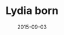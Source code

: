 ---
title: Lydia born
date: 2015-09-03
description: The family photos of Brian, Melissa, and Lydia Koser.
layout: gallery.swig
section: gallery
pictures: [
    {
        "src": "http://cdn.koser.us/pictures/2015-09-03-lydia-born/2015-09-03-lydia-born-001.jpg",
        "w": 384,
        "h": 512
    },
    {
        "src": "http://cdn.koser.us/pictures/2015-09-03-lydia-born/2015-09-03-lydia-born-002.jpg",
        "w": 979,
        "h": 1306
    },
    {
        "src": "http://cdn.koser.us/pictures/2015-09-03-lydia-born/2015-09-03-lydia-born-003.jpg",
        "w": 979,
        "h": 1306
    },
    {
        "src": "http://cdn.koser.us/pictures/2015-09-03-lydia-born/2015-09-03-lydia-born-005.jpg",
        "w": 1306,
        "h": 979
    }
]
---